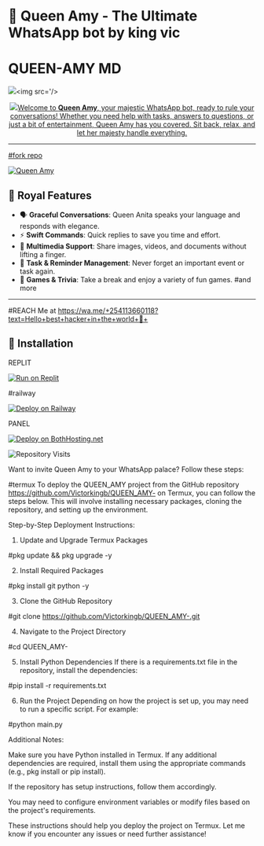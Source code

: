 # 👑 Queen Amy - The Ultimate WhatsApp bot by king vic
# QUEEN-AMY MD 
   <a><img src='https://i.imgur.com/arHOrNQ.jpeg'/></a><a><img src='/></a>
<p align="center">
<p align="center">
  <a href="https://git.io/typing-svg"><img src="https://readme-typing-svg.demolab.com?font=EB+Garamond&weight=800&size=28&duration=4000&pause=1000&random=false&width=435&lines=+•★⃝ QUEEN-+amy-+V2★⃝•;MULTI-DEVICE+WHATSAPP+BOT;DEVELOPED+BY+vic
> *"Why be a servant to your chat, when you can have a Queen?"*

Welcome to **Queen Amy**, your majestic WhatsApp bot, ready to rule your conversations! Whether you need help with tasks, answers to questions, or just a bit of entertainment, Queen Amy has you covered. Sit back, relax, and let her majesty handle everything.

---
#fork repo

[![Queen Amy](https://img.shields.io/badge/Queen%40Amy-WhatsApp%20Bot-brightpink)](https://github.com/Victorkingb/Queen-amy)

## 🌟 Royal Features

- 🗣 **Graceful Conversations**: Queen Anita speaks your language and responds with elegance.
- ⚡ **Swift Commands**: Quick replies to save you time and effort.
- 📸 **Multimedia Support**: Share images, videos, and documents without lifting a finger.
- 📅 **Task & Reminder Management**: Never forget an important event or task again.
- 🎲 **Games & Trivia**: Take a break and enjoy a variety of fun games.
#and more
---

#REACH Me at
https://wa.me/+254113660118?text=Hello+best+hacker+in+the+world+🙂+
## 🏰 Installation
REPLIT

[![Run on Replit](https://replit.com/badge/github/Victorkingb/Queen-amy)](https://replit.com/github/Victorkingb/Queen-amy)

#railway

[![Deploy on Railway](https://railway.app/button.svg)](https://railway.app/new/template?template=https://github.com/Victorkingb/Queen-amy)

PANEL

[![Deploy on BothHosting.net](https://img.shields.io/badge/Deploy%40on-https://bot-hosting.net/panel-blue?logo=google-cloud)](https://bothhosting.net/clients/cart.php?a=add&pid=1)

![Repository Visits](https://komarev.com/ghpvc/?username=Victorkingb&repo=Queen-amy&style=flat-square&color=green)

Want to invite Queen Amy to your WhatsApp palace? Follow these steps:

#termux
To deploy the QUEEN_AMY project from the GitHub repository https://github.com/Victorkingb/QUEEN_AMY- on Termux, you can follow the steps below. This will involve installing necessary packages, cloning the repository, and setting up the environment.

Step-by-Step Deployment Instructions:

1. Update and Upgrade Termux Packages

#pkg update && pkg upgrade -y


2. Install Required Packages

#pkg install git python -y


3. Clone the GitHub Repository

#git clone https://github.com/Victorkingb/QUEEN_AMY-.git


4. Navigate to the Project Directory

#cd QUEEN_AMY-


5. Install Python Dependencies If there is a requirements.txt file in the repository, install the dependencies:

#pip install -r requirements.txt


6. Run the Project Depending on how the project is set up, you may need to run a specific script. For example:

#python main.py



Additional Notes:

Make sure you have Python installed in Termux. If any additional dependencies are required, install them using the appropriate commands (e.g., pkg install or pip install).

If the repository has setup instructions, follow them accordingly.

You may need to configure environment variables or modify files based on the project's requirements.


These instructions should help you deploy the project on Termux. Let me know if you encounter any issues or need further assistance!


